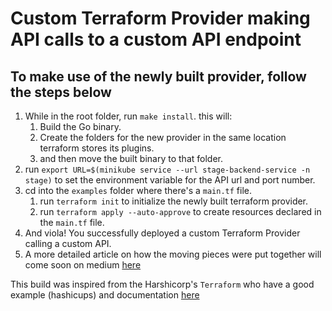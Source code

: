 # Custom Terraform Provider making API calls to a custom API endpoint

## To make use of the newly built provider, follow the steps below

1. While in the root folder, run `make install`. this will:
   1. Build the Go binary.
   2. Create the folders for the new provider in the same location terraform stores its plugins.
   3. and then move the built binary to that folder.
2. run `export URL=$(minikube service --url stage-backend-service -n stage)` to set the environment variable for the API url and port number.
3. cd into the `examples` folder where there's a `main.tf` file.
   1. run `terraform init` to initialize the newly built terraform provider.
   2. run `terraform apply --auto-approve` to create resources declared in the `main.tf` file.
4. And viola! You successfully deployed a custom Terraform Provider calling a custom API.
5. A more detailed article on how the moving pieces were put together will come soon on medium [here](https://medium.com/@david.mukiibiq)

This build was inspired from the Harshicorp's `Terraform` who have a good example (hashicups) and documentation [here](https://www.hashicorp.com/blog/writing-custom-terraform-providers)
